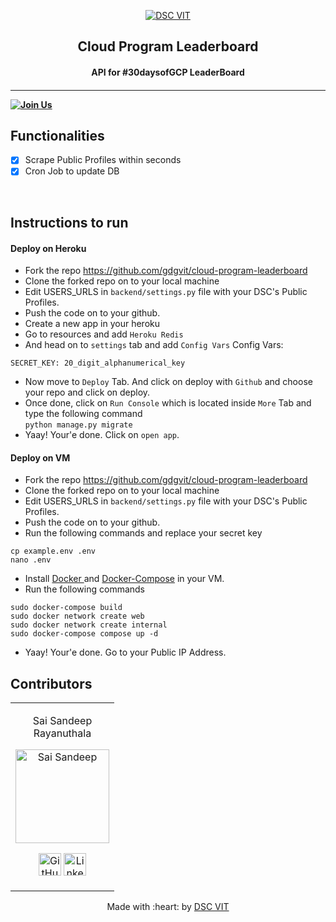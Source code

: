 <p align="center">
<a href="https://dscvit.com">
	<img src="https://user-images.githubusercontent.com/30529572/92081025-fabe6f00-edb1-11ea-9169-4a8a61a5dd45.png" alt="DSC VIT"/>
</a>
	<h2 align="center"> Cloud Program Leaderboard </h2>
	<h4 align="center"> API for #30daysofGCP LeaderBoard <h4>
</p>

---
[![Join Us](https://img.shields.io/badge/Join%20Us-Developer%20Student%20Clubs-red)](https://dsc.community.dev/vellore-institute-of-technology/)

## Functionalities
- [x]  Scrape Public Profiles within seconds
- [x]  Cron Job to update DB

<br>


## Instructions to run

#### Deploy on Heroku
* Fork the repo https://github.com/gdgvit/cloud-program-leaderboard
* Clone the forked repo on to your local machine
* Edit USERS_URLS in ```backend/settings.py``` file with your DSC's Public Profiles.
* Push the code on to your github.
* Create a new app in your heroku
* Go to resources and add ```Heroku Redis```
* And head on to ```settings``` tab and add ```Config Vars```
Config Vars:
```
SECRET_KEY: 20_digit_alphanumerical_key
```
* Now move to ```Deploy``` Tab. And click on deploy with ```Github``` and choose your repo and click on deploy.
* Once done, click on ```Run Console``` which is located inside ```More``` Tab and type the following command <br>```python manage.py migrate```
* Yaay! Your'e done. Click on ```open app```.

#### Deploy on VM
* Fork the repo https://github.com/gdgvit/cloud-program-leaderboard
* Clone the forked repo on to your local machine
* Edit USERS_URLS in ```backend/settings.py``` file with your DSC's Public Profiles.
* Push the code on to your github.
* Run the following commands and replace your secret key
```
cp example.env .env
nano .env
```
* Install <a href = "https://docs.docker.com/engine/install/">Docker </a>and <a href = "https://docs.docker.com/compose/install/">Docker-Compose</a> in your VM.
* Run the following commands
```
sudo docker-compose build
sudo docker network create web
sudo docker network create internal
sudo docker-compose compose up -d
```
* Yaay! Your'e done. Go to your Public IP Address.

## Contributors

<table>
<tr align="center">


<td>

Sai Sandeep <br>Rayanuthala

<p align="center">
<img src = "https://avatars0.githubusercontent.com/u/43823311?s=460&u=e0da23e03034950789b46d08e02c836c4f72f404&v=4" width="150" height="150" alt="Sai Sandeep">
</p>
<p align="center">
<a href = "https://github.com/raysandeep"><img src = "http://www.iconninja.com/files/241/825/211/round-collaboration-social-github-code-circle-network-icon.svg" width="36" height = "36" alt="GitHub"/></a>
<a href = "https://www.linkedin.com/in/sai-sandeep-r/">
<img src = "http://www.iconninja.com/files/863/607/751/network-linkedin-social-connection-circular-circle-media-icon.svg" width="36" height="36" alt="LinkedIn"/>
</a>
</p>
</td>



</tr>
  </table>

<p align="center">
	Made with :heart: by <a href="https://dscvit.com">DSC VIT</a>
</p>

